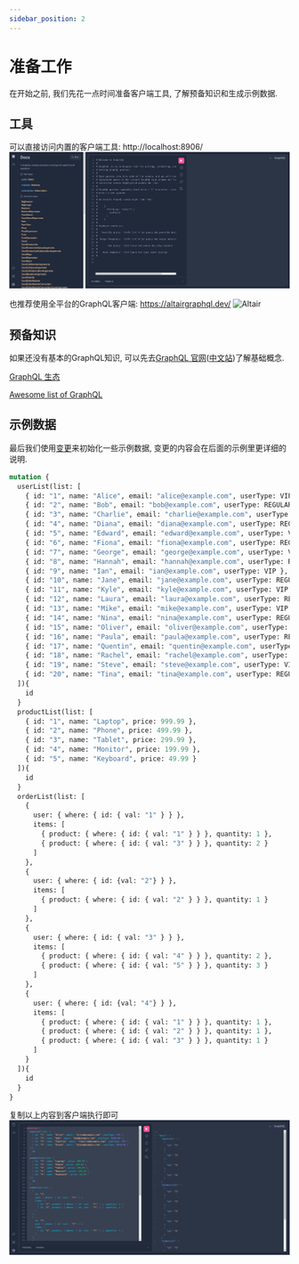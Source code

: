 ```yaml
---
sidebar_position: 2
---
```


# 准备工作
在开始之前, 我们先花一点时间准备客户端工具, 了解预备知识和生成示例数据.

## 工具
可以直接访问内置的客户端工具: http://localhost:8906/
![graphiQL](./img/graphiQL.png "graphiQL")

也推荐使用全平台的GraphQL客户端: https://altairgraphql.dev/
![Altair](https://altairgraphql.dev/assets/img/app-shot.png "Altair")

## 预备知识
如果还没有基本的GraphQL知识, 可以先去[GraphQL 官网](https://graphql.org/)([中文站](https://graphql.cn/))了解基础概念.

[GraphQL 生态](https://www.howtographql.com/)

[Awesome list of GraphQL](https://github.com/chentsulin/awesome-graphql/)

## 示例数据
最后我们使用[变更](/docs/guide/mutation)来初始化一些示例数据, 变更的内容会在后面的示例里更详细的说明.
```graphql
mutation {
  userList(list: [
    { id: "1", name: "Alice", email: "alice@example.com", userType: VIP },
    { id: "2", name: "Bob", email: "bob@example.com", userType: REGULAR },
    { id: "3", name: "Charlie", email: "charlie@example.com", userType: VIP },
    { id: "4", name: "Diana", email: "diana@example.com", userType: REGULAR },
    { id: "5", name: "Edward", email: "edward@example.com", userType: VIP },
    { id: "6", name: "Fiona", email: "fiona@example.com", userType: REGULAR },
    { id: "7", name: "George", email: "george@example.com", userType: VIP },
    { id: "8", name: "Hannah", email: "hannah@example.com", userType: REGULAR },
    { id: "9", name: "Ian", email: "ian@example.com", userType: VIP },
    { id: "10", name: "Jane", email: "jane@example.com", userType: REGULAR },
    { id: "11", name: "Kyle", email: "kyle@example.com", userType: VIP },
    { id: "12", name: "Laura", email: "laura@example.com", userType: REGULAR },
    { id: "13", name: "Mike", email: "mike@example.com", userType: VIP },
    { id: "14", name: "Nina", email: "nina@example.com", userType: REGULAR },
    { id: "15", name: "Oliver", email: "oliver@example.com", userType: VIP },
    { id: "16", name: "Paula", email: "paula@example.com", userType: REGULAR },
    { id: "17", name: "Quentin", email: "quentin@example.com", userType: VIP },
    { id: "18", name: "Rachel", email: "rachel@example.com", userType: REGULAR },
    { id: "19", name: "Steve", email: "steve@example.com", userType: VIP },
    { id: "20", name: "Tina", email: "tina@example.com", userType: REGULAR }
  ]){
    id
  }
  productList(list: [
    { id: "1", name: "Laptop", price: 999.99 },
    { id: "2", name: "Phone", price: 499.99 },
    { id: "3", name: "Tablet", price: 299.99 },
    { id: "4", name: "Monitor", price: 199.99 },
    { id: "5", name: "Keyboard", price: 49.99 }
  ]){
    id
  }
  orderList(list: [
    {
      user: { where: { id: { val: "1" } } },
      items: [
        { product: { where: { id: { val: "1" } } }, quantity: 1 },
        { product: { where: { id: { val: "3" } } }, quantity: 2 }
      ]
    },
    {
      user: { where: { id: {val: "2"} } },
      items: [
        { product: { where: { id: { val: "2" } } }, quantity: 1 }
      ]
    },
    {
      user: { where: { id: { val: "3" } } },
      items: [
        { product: { where: { id: { val: "4" } } }, quantity: 2 },
        { product: { where: { id: { val: "5" } } }, quantity: 3 }
      ]
    },
    {
      user: { where: { id: {val: "4"} } },
      items: [
        { product: { where: { id: { val: "1" } } }, quantity: 1 },
        { product: { where: { id: { val: "2" } } }, quantity: 1 },
        { product: { where: { id: { val: "3" } } }, quantity: 1 }
      ]
    }
  ]){
    id
  }
}
```

复制以上内容到客户端执行即可
![example data](./img/mutationExampleData.png "example data")

